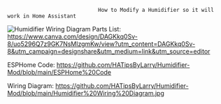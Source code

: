                                  How to Modify a Humidifier so it will work in Home Assistant

![Humidifier Wiring Diagram](https://github.com/user-attachments/assets/b6d07f13-b346-41d9-b91f-235558070c4d)
Parts List: https://www.canva.com/design/DAGKkq0Sv-8/uo5296Q7z9GK7NsMlzgmKw/view?utm_content=DAGKkq0Sv-8&utm_campaign=designshare&utm_medium=link&utm_source=editor

ESPHome Code: https://github.com/HATipsByLarry/Humidifier-Mod/blob/main/ESPHome%20Code

Wiring Diagram: https://github.com/HATipsByLarry/Humidifier-Mod/blob/main/Humidifier%20Wiring%20Diagram.jpg
